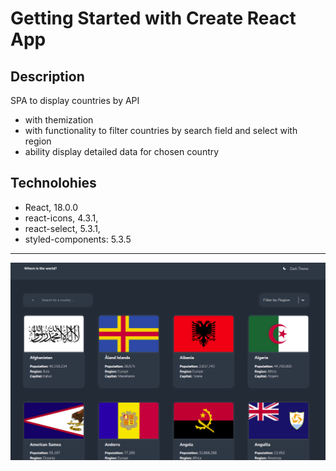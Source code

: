 # Getting Started with Create React App

## Description

SPA to display countries by API
- with themization
- with functionality to filter countries by search field and select with region
- ability display detailed data for chosen country


## Technolohies

- React, 18.0.0
- react-icons, 4.3.1,
- react-select, 5.3.1,
- styled-components: 5.3.5

--------------------



![Alt text](/public/img/screenshot.png?raw=true "Title")

